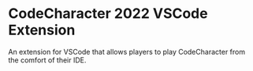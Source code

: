 # CodeCharacter 2022 VSCode Extension

An extension for VSCode that allows players to play CodeCharacter from the comfort of their IDE.
